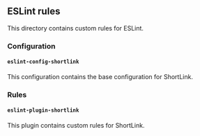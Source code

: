 ## ESLint rules

This directory contains custom rules for ESLint.

### Configuration

#### `eslint-config-shortlink`

This configuration contains the base configuration for ShortLink.

### Rules

#### `eslint-plugin-shortlink`

This plugin contains custom rules for ShortLink.
